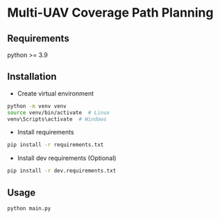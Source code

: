 # Multi-UAV Coverage Path Planning
## Requirements
python >= 3.9

## Installation
- Create virtual environment
```bash
python -m venv venv
source venv/bin/activate  # Linux
venv\Scripts\activate  # Windows
```
- Install requirements
```bash
pip install -r requirements.txt
```
- Install dev requirements (Optional)
```bash
pip install -r dev.requirements.txt
```

## Usage
```bash
python main.py
```